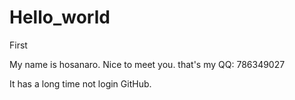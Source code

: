 # Hello_world
First


My name is hosanaro. Nice to meet you.
that's my QQ: 786349027

It has a long time not login GitHub. 
